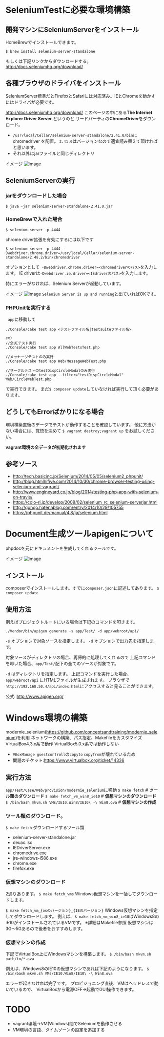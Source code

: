 # SeleniumTestに必要な環境構築

## 開発マシンにSeleniumServerをインストール
HomeBrewでインストールできます。
```
$ brew install selenium-server-standalone
```
もしくは下記リンクからダウンロードする。
http://docs.seleniumhq.org/download/

## 各種ブラウザのドライバをインストール
SeleniumServer標準だとFirefoxとSafariには対応済み。IEとChromeを動かすにはドライバが必要です。

http://docs.seleniumhq.org/download/
このページの中にある**The Internet Explorer Driver Server** というのと
サードパーティの**ChromeDriver**をダウンロード。

 - ``` /usr/local/Cellar/selenium-server-standalone/2.41.0/bin ```にchromedriver を配置。
   ``` 2.41.0 ```はバージョンなので適宜読み替えて頂ければと思います。
 - それ以外はjarファイルと同じディレクトリ

イメージ
![image](https://cloud.githubusercontent.com/assets/16809401/13978680/60764978-f116-11e5-84a4-e2f6f3293f5e.png)

## SeleniumServerの実行
### jarをダウンロードした場合
```
$ java -jar selenium-server-standalone-2.41.0.jar
```

### HomeBrewで入れた場合
```
$ selenium-server -p 4444
```
chrome driver拡張を有効にするには以下です
```
$ selenium-server -p 4444  -Dwebdriver.chrome.driver=/usr/local/Cellar/selenium-server-standalone/2.48.2/bin/chromedriver
```
オプションとして``` -Dwebdriver.chrome.driver=<chromedriverのパス>```を入力します。
IE driverは```-Dwebdriver.ie.driver=<IEdriverのパス>```を入力します。

特にエラーがなければ、Selenium Serverが起動しています。

イメージ
![image](https://cloud.githubusercontent.com/assets/16809401/13979034/e0d07240-f118-11e5-8cbf-30f7bc34c085.png)
``` Selenium Server is up and running ```と出ていればOKです。
### PHPUnitを実行する
```  app ```に移動して

```
./Console/cake test app <テストファイル名|testsuiteファイル名>

ex)
//全UIテスト実行
./Console/cake test app AllWebTestsTest.php

//メッセージテストのみ実行
./Console/cake test app Web/MessageWebTest.php

//サークルテストのtestDispCircleModalのみ実行
./Console/cake test app --filter="testDispCircleModal" Web/CircleWebTest.php

```
で実行できます。
まだ``` $ composer update ```していなければ実行して頂く必要があります。


## どうしてもErrorばかりになる場合
環境構築直後のデータでテストが動作することを確認しています。
他に方法がない場合には、覚悟を決めて ``` $ vagrant destroy;vagrant up ``` をお試しください。

**vagrant環境の全データが初期化されます**



## 参考ソース
 - http://tech.basicinc.jp/Selenium/2014/05/05/selenium2_phpunit/
 - http://blog.htmlhifive.com/2014/10/30/chrome-browser-testing-using-selenium-and-vagrant/
 - http://www.engineyard.co.jp/blog/2014/testing-php-app-with-selenium-on-travis/
 - https://colo-ri.jp/develop/2008/02/selenium_rc_selenium-serverjar.html
 - http://gongo.hatenablog.com/entry/2014/10/29/105755
 - https://phpunit.de/manual/4.8/ja/selenium.html
 

 







# Document生成ツールapigenについて
phpdocを元にドキュメントを生成してくれるツールです。

イメージ
![image](https://cloud.githubusercontent.com/assets/16809401/13979270/8ec9830e-f11a-11e5-8954-3c7a4bbbc3d8.png)

## インストール
composerでインストールします。すでに``` composer.json ```に記述してあります。
``` $ composer update ```

## 使用方法
例えばプロジェクトルートにいる場合は下記のコマンドを叩きます。
```
./Vendor/bin/apigen generate -s app/Test/ -d app/webroot/api/
```
``` -s ``` オプションで対象ソースを指定します。
``` -d ``` オプションで出力先を指定します。

対象ソースがディレクトリの場合、再帰的に処理してくれるので
上記コマンドを叩いた場合、``` app/Test/ ```配下の全てのソースが対象です。

``` -d ``` はディレクトリを指定します。
上記コマンドを実行した場合、``` app/webroot/api ``` にHTMLファイルが生成されます。
ブラウザで``` http://192.168.50.4/api/index.html ```にアクセスすると見ることができます。

公式: http://www.apigen.org/







# Windows環境の構築
modernie_selenium(https://github.com/conceptsandtraining/modernie_selenium)を利用
ネットワークの構築、パス指定、Makefileをカスタマイズ
VirtualBox4.3.x系で動作
VirtualBox5.0.x系では動作しない
 - ``` VBoxManage guestcontroll ```の``` copyto ``` ``` copyfrom ```が壊れているため
 - 問題のチケット:https://www.virtualbox.org/ticket/14336

## 実行方法
``` app/Test/Case/Web/provision/modernie_selenium ```に移動
``` $ make fetch ``` # **ツール類のダウンロード**
``` $ make fetch_vm_win8_ie10 ``` # **仮想マシンのダウンロード**
``` $ /bin/bash mkvm.sh VMs/IE10.Win8/IE10\ -\ Win8.ova ``` # **仮想マシンの作成**

### ツール類のダウンロード。

``` $ make fetch ```
ダウンロードするツール類
- selenium-server-standalone.jar
- deuac.iso
- IEDriverServer.exe
- chromedrive.exe
- jre-windows-i586.exe
- chrome.exe
- firefox.exe

### 仮想マシンのダウンロード
2通りあります。
``` $ make fetch_vms ```
Windows仮想マシンを一括してダウンロードします。

``` $ make fetch_vm_{osのバージョン}_{IEのバージョン} ```
Windows仮想マシンを指定してダウンロードします。
例えば、``` $ make fetch_vm_win8_ie10 ```はWindows8のIE10がインストールされているVMです。
※詳細はMakefile参照
仮想マシンは3G〜5Gあるので後者をおすすめします。

### 仮想マシンの作成
下記でVirtualBox上にWindowsマシンを構築します。
``` $ /bin/bash mkvm.sh path/to/*.ova ```

例えば、Windows8のIE10の仮想マシンであれば下記のようになります。
``` $ /bin/bash mkvm.sh VMs/IE10.Win8/IE10\ -\ Win8.ova ```

エラーが起きなければ完了です。
プロビジョニング直後、VMはヘッドレスで動いているので、
VirtualBoxから電源OFF->起動でGUI操作できます。







# TODO
 - vagrant環境->VM(Windows)間でSeleniumを動作させる
 - VM環境の言語、タイムゾーンの設定を追加する
